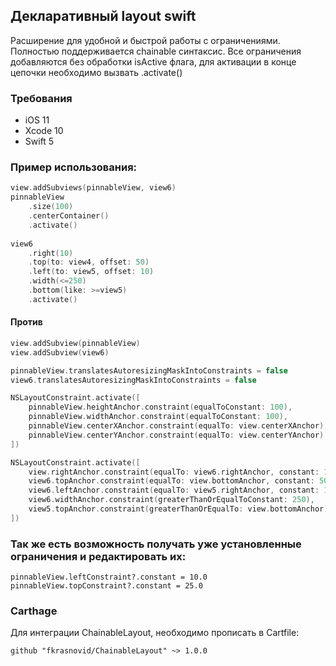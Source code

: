 ## Декларативный layout swift
Расширение для удобной и быстрой работы с ограничениями. Полностью поддерживается chainable синтаксис.
Все ограничения добавляются без обработки isActive флага, для активации в конце цепочки необходимо вызвать .activate()

### Требования
- iOS 11
- Xcode 10
- Swift 5

### Пример использования:

```swift
view.addSubviews(pinnableView, view6)
pinnableView
    .size(100)
    .centerContainer()
    .activate()
    
view6
    .right(10)
    .top(to: view4, offset: 50)
    .left(to: view5, offset: 10)
    .width(<=250)
    .bottom(like: >=view5)
    .activate()
```
#### Против
```swift
view.addSubview(pinnableView)
view.addSubview(view6)

pinnableView.translatesAutoresizingMaskIntoConstraints = false
view6.translatesAutoresizingMaskIntoConstraints = false

NSLayoutConstraint.activate([
    pinnableView.heightAnchor.constraint(equalToConstant: 100),
    pinnableView.widthAnchor.constraint(equalToConstant: 100),
    pinnableView.centerXAnchor.constraint(equalTo: view.centerXAnchor),
    pinnableView.centerYAnchor.constraint(equalTo: view.centerYAnchor)
])

NSLayoutConstraint.activate([
    view.rightAnchor.constraint(equalTo: view6.rightAnchor, constant: 10),
    view6.topAnchor.constraint(equalTo: view.bottomAnchor, constant: 50),
    view6.leftAnchor.constraint(equalTo: view5.rightAnchor, constant: 10),
    view6.widthAnchor.constraint(greaterThanOrEqualToConstant: 250),
    view5.topAnchor.constraint(greaterThanOrEqualTo: view.bottomAnchor),
])
```

### Так же есть возможность получать уже установленные ограничения и редактировать их:
```
pinnableView.leftConstraint?.constant = 10.0
pinnableView.topConstraint?.constant = 25.0
```

### Carthage
Для интеграции ChainableLayout, необходимо прописать в Cartfile:
```
github "fkrasnovid/ChainableLayout" ~> 1.0.0
```
